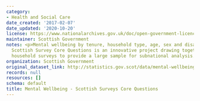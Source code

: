 ```yaml
---
category:
- Health and Social Care
date_created: '2017-02-07'
date_updated: '2020-10-20'
license: https://www.nationalarchives.gov.uk/doc/open-government-licence/version/3/
maintainer: Scottish Government
notes: <p>Mental wellbeing by tenure, household type, age, sex and disability. The
  Scottish Survey Core Questions is an innovative project drawing together multiple
  household surveys to provide a large sample for subnational analysis.</p>
organization: Scottish Government
original_dataset_link: http://statistics.gov.scot/data/mental-wellbeing-sscq
records: null
resources: []
schema: default
title: Mental Wellbeing - Scottish Surveys Core Questions
---
```


